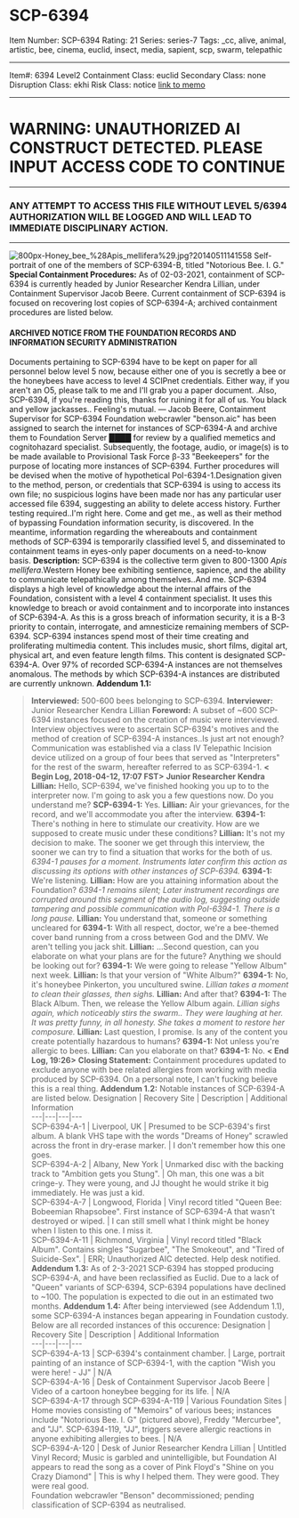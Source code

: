 # SCP-6394
Item Number: SCP-6394
Rating: 21
Series: series-7
Tags: _cc, alive, animal, artistic, bee, cinema, euclid, insect, media, sapient, scp, swarm, telepathic

---

Item#: 6394
Level2
Containment Class:
euclid
Secondary Class:
none
Disruption Class:
ekhi
Risk Class:
notice
[link to memo](/classification-committee-memo)  

* * *
# WARNING: UNAUTHORIZED AI CONSTRUCT DETECTED. PLEASE INPUT ACCESS CODE TO CONTINUE
* * *
### ANY ATTEMPT TO ACCESS THIS FILE WITHOUT LEVEL 5/6394 AUTHORIZATION WILL BE LOGGED AND WILL LEAD TO IMMEDIATE DISCIPLINARY ACTION.
* * *
![800px-Honey_bee_%28Apis_mellifera%29.jpg?20140511141558](https://upload.wikimedia.org/wikipedia/commons/thumb/b/b5/Honey_bee_%28Apis_mellifera%29.jpg/800px-Honey_bee_%28Apis_mellifera%29.jpg?20140511141558)
Self-portrait of one of the members of SCP-6394-B, titled "Notorious Bee. I. G."
**Special Containment Procedures:** As of 02-03-2021, containment of SCP-6394 is currently headed by Junior Researcher Kendra Lillian, under Containment Supervisor Jacob Beere. Current containment of SCP-6394 is focused on recovering lost copies of SCP-6394-A; archived containment procedures are listed below.
#### ARCHIVED NOTICE FROM THE FOUNDATION RECORDS AND INFORMATION SECURITY ADMINISTRATION
Documents pertaining to SCP-6394 have to be kept on paper for all personnel below level 5 now, because either one of you is secretly a bee or the honeybees have access to level 4 SCIPnet credentials. Either way, if you aren't an O5, please talk to me and I'll grab you a paper document. .Also, SCP-6394, if you're reading this, thanks for ruining it for all of us. You black and yellow jackasses.. Feeling's mutual.
— Jacob Beere, Containment Supervisor for SCP-6394
Foundation webcrawler "benson.aic" has been assigned to search the internet for instances of SCP-6394-A and archive them to Foundation Server ████ for review by a qualified memetics and cognitohazard specialist. Subsequently, the footage, audio, or image(s) is to be made available to Provisional Task Force β-33 "Beekeepers" for the purpose of locating more instances of SCP-6394.
Further procedures will be devised when the motive of hypothetical PoI-6394-1.Designation given to the method, person, or credentials that SCP-6394 is using to access its own file; no suspicious logins have been made nor has any particular user accessed file 6394, suggesting an ability to delete access history. Further testing required..I'm right here. Come and get me., as well as their method of bypassing Foundation information security, is discovered. In the meantime, information regarding the whereabouts and containment methods of SCP-6394 is temporarily classified level 5, and disseminated to containment teams in eyes-only paper documents on a need-to-know basis.
**Description:** SCP-6394 is the collective term given to 800-1300 _Apis mellifera_.Western Honey bee exhibiting sentience, sapience, and the ability to communicate telepathically among themselves..And me. SCP-6394 displays a high level of knowledge about the internal affairs of the Foundation, consistent with a level 4 containment specialist. It uses this knowledge to breach or avoid containment and to incorporate into instances of SCP-6394-A. As this is a gross breach of information security, it is a B-3 priority to contain, interrogate, and amnesticize remaining members of SCP-6394.
SCP-6394 instances spend most of their time creating and proliferating multimedia content. This includes music, short films, digital art, physical art, and even feature length films. This content is designated SCP-6394-A. Over 97% of recorded SCP-6394-A instances are not themselves anomalous. The methods by which SCP-6394-A instances are distributed are currently unknown.
**Addendum 1.1:**
> **Interviewed:** 500-600 bees belonging to SCP-6394.
> **Interviewer:** Junior Researcher Kendra Lillian
> **Foreword:** A subset of ~600 SCP-6394 instances focused on the creation of music were interviewed. Interview objectives were to ascertain SCP-6394's motives and the method of creation of SCP-6394-A instances..Is just art not enough? Communication was established via a class IV Telepathic Incision device utilized on a group of four bees that served as "Interpreters" for the rest of the swarm, hereafter referred to as SCP-6394-1.
> **< Begin Log, 2018-04-12, 17:07 FST>**
> **Junior Researcher Kendra Lillian:** Hello, SCP-6394, we've finished hooking you up to to the interpreter now. I'm going to ask you a few questions now. Do you understand me?
> **SCP-6394-1:** Yes.
> **Lillian:** Air your grievances, for the record, and we'll accommodate you after the interview.
> **6394-1:** There's nothing in here to stimulate our creativity. How are we supposed to create music under these conditions?
> **Lillian:** It's not my decision to make. The sooner we get through this interview, the sooner we can try to find a situation that works for the both of us.
> _6394-1 pauses for a moment. Instruments later confirm this action as discussing its options with other instances of SCP-6394._
> **6394-1:** We're listening.
> **Lillian:** How are you attaining information about the Foundation?
> _6394-1 remains silent; Later instrument recordings are corrupted around this segment of the audio log, suggesting outside tampering and possible communication with PoI-6394-1. There is a long pause._
> **Lillian:** You understand that, someone or something uncleared for
> **6394-1:** With all respect, doctor, we're a bee-themed cover band running from a cross between God and the DMV. We aren't telling you jack shit.
> **Lillian:** …Second question, can you elaborate on what your plans are for the future? Anything we should be looking out for?
> **6394-1:** We were going to release "Yellow Album" next week.
> **Lillian:** Is that your version of "White Album?"
> **6394-1:** No, it's honeybee Pinkerton, you uncultured swine.
> _Lillian takes a moment to clean their glasses, then sighs._
> **Lillian:** And after that?
> **6394-1:** The Black Album. Then, we release the Yellow Album again.
> _Lillian sighs again, which noticeably stirs the swarm.. They were laughing at her. It was pretty funny, in all honesty. She takes a moment to restore her composure._
> **Lillian:** Last question, I promise. Is any of the content you create potentially hazardous to humans?
> **6394-1:** Not unless you're allergic to bees.
> **Lillian:** Can you elaborate on that?
> **6394-1:** No.
> **< End Log, 19:26>**
> **Closing Statement:** Containment procedures updated to exclude anyone with bee related allergies from working with media produced by SCP-6394. On a personal note, I can't fucking believe this is a real thing.
**Addendum 1.2:**
Notable instances of SCP-6394-A are listed below.
Designation | Recovery Site | Description | Additional Information  
---|---|---|---  
SCP-6394-A-1 | Liverpool, UK | Presumed to be SCP-6394's first album. A blank VHS tape with the words "Dreams of Honey" scrawled across the front in dry-erase marker. | I don't remember how this one goes.  
SCP-6394-A-2 | Albany, New York | Unmarked disc with the backing track to "Ambition gets you Stung". | Oh man, this one was a bit cringe-y. They were young, and JJ thought he would strike it big immediately. He was just a kid.  
SCP-6394-A-7 | Longwood, Florida | Vinyl record titled "Queen Bee: Bobeemian Rhapsobee". First instance of SCP-6394-A that wasn't destroyed or wiped. | I can still smell what I think might be honey when I listen to this one. I miss it.  
SCP-6394-A-11 | Richmond, Virginia | Vinyl record titled "Black Album". Contains singles "Sugarbee", "The Smokeout", and "Tired of Suicide-Sex". | ERR; Unauthorized AIC detected. Help desk notified.  
**Addendum 1.3:**
As of 2-3-2021 SCP-6394 has stopped producing SCP-6394-A, and have been reclassified as Euclid. Due to a lack of "Queen" variants of SCP-6394, SCP-6394 populations have declined to ~100. The population is expected to die out in an estimated two months.
**Addendum 1.4:**
After being interviewed (see Addendum 1.1), some SCP-6394-A instances began appearing in Foundation custody. Below are all recorded instances of this occurence:
Designation | Recovery Site | Description | Additional Information  
---|---|---|---  
SCP-6394-A-13 | SCP-6394's containment chamber. | Large, portrait painting of an instance of SCP-6394-1, with the caption "Wish you were here! - JJ" | N/A  
SCP-6394-A-16 | Desk of Containment Supervisor Jacob Beere | Video of a cartoon honeybee begging for its life. | N/A  
SCP-6394-A-17 through SCP-6394-A-119 | Various Foundation Sites | Home movies consisting of "Memoirs" of various bees; instances include "Notorious Bee. I. G" (pictured above), Freddy "Mercurbee", and "JJ". SCP-6394-119, "JJ", triggers severe allergic reactions in anyone exhibiting allergies to bees. | N/A  
SCP-6394-A-120 | Desk of Junior Researcher Kendra Lillian | Untitled Vinyl Record; Music is garbled and unintelligible, but Foundation AI appears to read the song as a cover of Pink Floyd's "Shine on you Crazy Diamond" | This is why I helped them. They were good. They were real good.  
Foundation webcrawler "Benson" decommissioned; pending classification of SCP-6394 as neutralised.